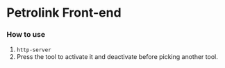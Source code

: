 # Petrolink Front-end

### How to use
1. `http-server`
2. Press the tool to activate it and deactivate before picking another tool. 
